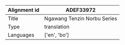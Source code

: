 |Alignment id | ADEF33972
| --- | --- 
|Title | Ngawang Tenzin Norbu Series 
|Type | translation
|Languages | ['en', 'bo']